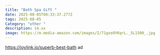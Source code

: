 ```yaml
---
title: "Bath Spa Gift "
date: 2025-08-05T08:33:37.277Z
tags: 2025-08-05
Category: "other "
description: 14.xx
image: https://m.media-amazon.com/images/I/71gxeOYKqrL._SL1500_.jpg
---
```

https://joylink.io/superb-best-bath ad